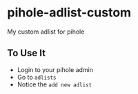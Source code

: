 # pihole-adlist-custom

My custom adlist for pihole

## To Use It

* Login to your pihole admin
* Go to `adlists`
* Notice the `add new adlist`
